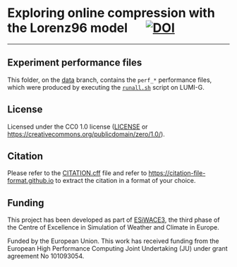 # Exploring online compression with the Lorenz96 model &emsp; [![DOI]][doi-url]
- - - -

[DOI]: https://zenodo.org/badge/DOI/10.5281/zenodo.10207094.svg
[doi-url]: https://doi.org/10.5281/zenodo.10207094

## Experiment performance files

This folder, on the [data](https://github.com/juntyr/lorenz96-compress/tree/data/performance) branch, contains the `perf_*` performance files, which were produced by executing the [`runall.sh`](../runall.sh) script on LUMI-G.

## License

Licensed under the CC0 1.0 license ([LICENSE](LICENSE) or https://creativecommons.org/publicdomain/zero/1.0/).

## Citation

Please refer to the [CITATION.cff](../CITATION.cff) file and refer to https://citation-file-format.github.io to extract the citation in a format of your choice.

## Funding

This project has been developed as part of [ESiWACE3](https://www.esiwace.eu), the third phase of the Centre of Excellence in Simulation of Weather and Climate in Europe.

Funded by the European Union. This work has received funding from the European High Performance Computing Joint Undertaking (JU) under grant agreement No 101093054.

